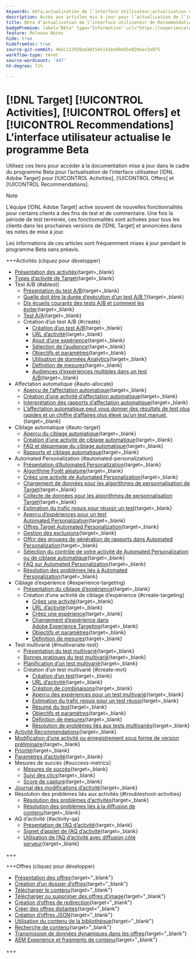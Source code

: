 ```yaml
---
keywords: bêta;actualisation de l’interface utilisateur;actualisation de l’interface utilisateur ;
description: Accès aux articles mis à jour pour l’actualisation de l’interface utilisateur de Target pour les activités, les offres et Recommendations
title: Beta d’actualisation de l’interface utilisateur de Recommendations, des activités et des offres
badgePremium: label="Bêta" type="Informative" url="https://experienceleague.adobe.com/docs/target/using/introduction/intro.html?lang=en#beta newtab=true" tooltip="Découvrez le programme  [!DNL Target] Beta."
feature: Release Notes
hide: true
hidefromtoc: true
source-git-commit: 46ec133920ada0154e143eed8eb5e020aec3a875
workflow-type: tm+mt
source-wordcount: '447'
ht-degree: 71%

---
```


# [!DNL Target] [!UICONTROL Activities], [!UICONTROL Offers] et [!UICONTROL Recommendations] L’interface utilisateur actualise le programme Beta

Utilisez ces liens pour accéder à la documentation mise à jour dans le cadre du programme Beta pour l’actualisation de l’interface utilisateur [!DNL Adobe Target] pour [!UICONTROL Activities], [!UICONTROL Offers] et [!UICONTROL Recommendations].

>[!NOTE]
>
>L’équipe [!DNL Adobe Target] active souvent de nouvelles fonctionnalités pour certains clients à des fins de test et de commentaire. Une fois la période de test terminée, ces fonctionnalités sont activées pour tous les clients dans les prochaines versions de [!DNL Target] et annoncées dans les notes de mise à jour.
>
>Les informations de ces articles sont fréquemment mises à jour pendant le programme Beta sans préavis.

+++Activités (cliquez pour développer)

+ [Présentation des activités](c-activities/activities.md){target=_blank}
+ [Types d’activité de Target](c-activities/target-activities-guide.md){target=_blank}
+ Test A/B {#abtest}
   + [Présentation du test A/B](c-activities/t-test-ab/test-ab.md){target=_blank}
   + [Quelle doit être la durée d’exécution d’un test A/B ?](c-activities/t-test-ab/sample-size-determination.md){target=_blank}
   + [Dix écueils courants des tests A/B et comment les éviter](c-activities/t-test-ab/common-ab-testing-pitfalls.md){target=_blank}
   + [Test A/A](/help/main/c-activities/t-test-ab/aa-testing.md){target=_blank}
   + Création d’un test A/B {#create}
      + [Création d’un test A/B](c-activities/t-test-ab/t-test-create-ab/test-create-ab.md){target=_blank}
      + [URL d’activité](c-activities/t-test-ab/t-test-create-ab/ab-activity-url.md){target=_blank}
      + [Ajout d’une expérience](c-activities/t-test-ab/t-test-create-ab/ab-add-experience.md){target=_blank}
      + [Sélection de l’audience](c-activities/t-test-ab/t-test-create-ab/ab-audience.md){target=_blank}
      + [Objectifs et paramètres](c-activities/t-test-ab/t-test-create-ab/ab-goals-and-settings.md){target=_blank}
      + [Utilisation de données Analytics](c-activities/t-test-ab/t-test-create-ab/create-a4t.md){target=_blank}
      + [Définition de mesures](c-activities/t-test-ab/t-test-create-ab/ab-set-metrics.md){target=_blank}
      + [Audiences d’expériences multiples dans un test A/B](c-activities/t-test-ab/t-test-create-ab/target-experience-to-multiple-audiences.md){target=_blank}
+ Affectation automatique {#auto-allocate}
   + [Aperçu de l’affectation automatique](c-activities/automated-traffic-allocation/automated-traffic-allocation.md){target=_blank}
   + [Création d’une activité d’affectation automatique](/help/main/c-activities/automated-traffic-allocation/create-auto-allocate-activity.md){target=_blank}
   + [Interprétation des rapports d’affectation automatique](c-activities/automated-traffic-allocation/determine-winner.md){target=_blank}
   + [L’affectation automatique peut vous donner des résultats de test plus rapides et un chiffre d’affaires plus élevé qu’un test manuel.](/help/main/c-activities/automated-traffic-allocation/faster-results-higher-revenue.md){target=_blank}
+ Ciblage automatique {#auto-target}
   + [Aperçu du ciblage automatique](/help/main/c-activities/auto-target/auto-target-to-optimize.md){target=_blank}
   + [Création d’une activité de ciblage automatique](/help/main/c-activities/auto-target/create-auto-target.md){target=_blank}
   + [FAQ et dépannage du ciblage automatique](/help/main/c-activities/auto-target/auto-target-troubleshooting-faqs.md){target=_blank}
   + [Rapports et ciblage automatique](/help/main/c-activities/auto-target/reporting-and-auto-target.md){target=_blank}
+ Automated Personalization {#automated-personalization}
   + [Présentation d’Automated Personalization](c-activities/t-automated-personalization/automated-personalization.md){target=_blank}
   + [Algorithme Forêt aléatoire](c-activities/t-automated-personalization/algo-random-forest.md){target=_blank}
   + [Créez une activité de Automated Personalization](c-activities/t-automated-personalization/create-ap-activity.md){target=_blank}
   + [Chargement de données pour les algorithmes de personnalisation de Target](c-activities/t-automated-personalization/uploading-data-for-the-target-personalization-algorithms.md){target=_blank}
   + [Collecte de données pour les algorithmes de personnalisation Target](c-activities/t-automated-personalization/ap-data.md){target=_blank}
   + [Estimation du trafic requis pour réussir un test](c-activities/t-automated-personalization/ap-traffic-estimator.md){target=_blank}
   + [Aperçu d’expériences pour un test Automated Personalization](c-activities/t-automated-personalization/ap-preview-experiences.md){target=_blank}
   + [Offres Target Automated Personalization](c-activities/t-automated-personalization/ap-target-offers.md){target=_blank}
   + [Gestion des exclusions](c-activities/t-automated-personalization/managing-exclusions.md){target=_blank}
   + [Offrir des groupes de génération de rapports dans Automated Personalization](/help/main/c-activities/t-automated-personalization/offer-reporting-groups-in-automated-personalization.md){target=_blank}
   + [Sélection du contrôle de votre activité de Automated Personalization ou de ciblage automatique](c-activities/t-automated-personalization/experience-as-control.md){target=_blank}
   + [FAQ sur Automated Personalization](c-activities/t-automated-personalization/automated-personalization-faq.md){target=_blank}
   + [Résolution des problèmes liés à Automated Personalization](c-activities/t-automated-personalization/ap-trouble.md){target=_blank}
+ Ciblage d’expérience {#experience-targeting}
   + [Présentation du ciblage d’expérience](c-activities/t-experience-target/experience-target.md){target=_blank}
   + Création d’une activité de ciblage d’expérience {#create-targeting}
      + [Créez une activité](c-activities/t-experience-target/t-xt-create/xt-create.md){target=_blank}
      + [URL d’activité](c-activities/t-experience-target/t-xt-create/xt-activity-url.md){target=_blank}
      + [Créez une expérience](c-activities/t-experience-target/t-xt-create/xt-add-experience.md){target=_blank}
      + [Changement d’expérience dans Adobe Experience Targeting](c-activities/t-experience-target/t-xt-create/xt-switching-experiences.md){target=_blank}
      + [Objectifs et paramètres](c-activities/t-experience-target/t-xt-create/xt-goals-and-settings.md){target=_blank}
      + [Définition de mesures](c-activities/t-experience-target/t-xt-create/xt-set-metrics.md){target=_blank}
+ Test multivarié {#multivariate-test}
   + [Présentation du test multivarié](c-activities/c-multivariate-testing/multivariate-testing.md){target=_blank}
   + [Bonnes pratiques du test multivarié](c-activities/c-multivariate-testing/best-practices.md){target=_blank}
   + [Planification d’un test multivarié](c-activities/c-multivariate-testing/plan-mvt.md){target=_blank}
   + Création d’un test multivarié {#create-mvt}
      + [Création d’un test](c-activities/c-multivariate-testing/t-create-multivariate-test/create-multivariate-test.md){target=_blank}
      + [URL d’activité](c-activities/c-multivariate-testing/t-create-multivariate-test/url.md){target=_blank}
      + [Création de combinaisons](c-activities/c-multivariate-testing/t-create-multivariate-test/add-offers.md){target=_blank}
      + [Aperçu des expériences pour un test multivarié](c-activities/c-multivariate-testing/t-create-multivariate-test/preview-experiences.md){target=_blank}
      + [Estimation du trafic requis pour un test réussi](c-activities/c-multivariate-testing/t-create-multivariate-test/traffic-estimator.md){target=_blank}
      + [Résumé du test](c-activities/c-multivariate-testing/t-create-multivariate-test/test-summary.md){target=_blank}
      + [Objectifs et paramètres](c-activities/c-multivariate-testing/t-create-multivariate-test/goals-and-settings.md){target=_blank}
      + [Définition de mesures](c-activities/c-multivariate-testing/t-create-multivariate-test/mvt-set-metrics.md){target=_blank}
      + [Résolution de problèmes liés aux tests multivariés](c-activities/c-multivariate-testing/t-create-multivariate-test/troubleshooting.md){target=_blank}
+ [Activité Recommendations](c-activities/recommendations-activity.md){target=_blank}
+ [Modification d’une activité ou enregistrement sous forme de version préliminaire](c-activities/edit-activity.md){target=_blank}
+ [Priorité](c-activities/priority.md){target=_blank}
+ [Paramètres d’activité](c-activities/activity-settings.md){target=_blank}
+ Mesures de succès {#success-metrics}
   + [Mesures de succès](c-activities/r-success-metrics/success-metrics.md){target=_blank}
   + [Suivi des clics](c-activities/r-success-metrics/click-tracking.md){target=_blank}
   + [Score de capture](c-activities/r-success-metrics/capture-score.md){target=_blank}
+ [Journal des modifications d’activité](c-activities/change-log.md){target=_blank}
+ Résolution des problèmes liés aux activités {#troubleshoot-activities}
   + [Résolution des problèmes d’activités](c-activities/c-troubleshooting-activities/troubleshooting-activities.md){target=_blank}
   + [Résolution des problèmes liés à la diffusion de contenu](c-activities/c-troubleshooting-activities/content-trouble.md){target=_blank}
+ AQ d’activité {#activity-qa}
   + [Présentation de l’AQ d’activité](c-activities/c-activity-qa/activity-qa.md){target=_blank}
   + [Signet d’applet de l’AQ d’activité](c-activities/c-activity-qa/activity-qa-bookmark.md){target=_blank}
   + [Utilisation de l’AQ d’activité avec diffusion côté serveur](c-activities/c-activity-qa/use-qa-mode-with-server-side-delivery.md){target=_blank}

+++

+++Offres (cliquez pour développer)

+ [Présentation des offres](/help/main/c-experiences/c-manage-content/manage-content-beta.md){target="_blank"}
+ [Création d’un dossier d’offres](/help/main/c-experiences/c-manage-content/create-content-folder-beta.md){target="_blank"}
+ [Télécharger le contenu](/help/main/c-experiences/c-manage-content/assets-upload-beta.md){target="_blank"}
+ [Télécharger ou supprimer des offres d’image](/help/main/c-experiences/c-manage-content/assets-upload-beta.md){target="_blank"}
+ [Création d’offres de redirection](/help/main/c-experiences/c-manage-content/offer-redirect-beta.md){target="_blank"}
+ [Créer des offres distantes](/help/main/c-experiences/c-manage-content/about-remote-offers-beta.md){target="_blank"}
+ [Création d’offres JSON](/help/main/c-experiences/c-manage-content/create-json-offer-beta.md){target="_blank"}
+ [Utilisation du contenu de la bibliothèque](/help/main/c-experiences/c-manage-content/assets-working-beta.md){target="_blank"}
+ [Recherche de contenu](/help/main/c-experiences/c-manage-content/filter-and-search-content.md){target="_blank"}
+ [Transmission de données dynamiques dans les offres](/help/main/c-experiences/c-manage-content/passing-profile-attributes-to-the-html-offer.md){target="_blank"}
+ [AEM Experience et fragments de contenu](/help/main/c-experiences/c-manage-content/aem-experience-fragments.md){target="_blank"}

+++


